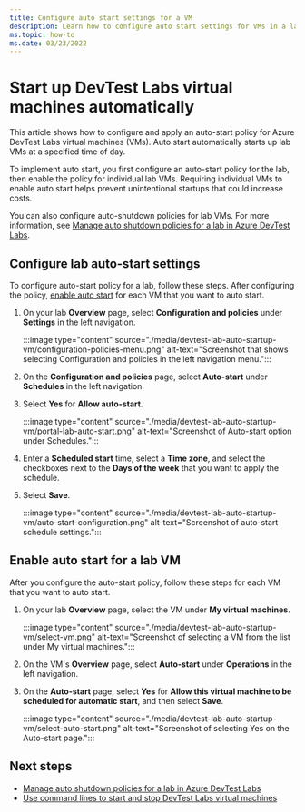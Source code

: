 ```yaml
---
title: Configure auto start settings for a VM
description: Learn how to configure auto start settings for VMs in a lab. This setting allows VMs in the lab to be automatically started on a schedule. 
ms.topic: how-to
ms.date: 03/23/2022
---
```


# Start up DevTest Labs virtual machines automatically

This article shows how to configure and apply an auto-start policy for Azure DevTest Labs virtual machines (VMs). Auto start automatically starts up lab VMs at a specified time of day.

To implement auto start, you first configure an auto-start policy for the lab, then enable the policy for individual lab VMs. Requiring individual VMs to enable auto start helps prevent unintentional startups that could increase costs.

You can also configure auto-shutdown policies for lab VMs. For more information, see [Manage auto shutdown policies for a lab in Azure DevTest Labs](devtest-lab-auto-shutdown.md). 

## Configure lab auto-start settings

To configure auto-start policy for a lab, follow these steps. After configuring the policy, [enable auto start](#enable-auto-start-for-a-lab-vm) for each VM that you want to auto start.

1. On your lab **Overview** page, select **Configuration and policies** under **Settings** in the left navigation.

   :::image type="content" source="./media/devtest-lab-auto-startup-vm/configuration-policies-menu.png" alt-text="Screenshot that shows selecting Configuration and policies in the left navigation menu.":::

1. On the **Configuration and policies** page, select **Auto-start** under **Schedules** in the left navigation.

1. Select **Yes** for **Allow auto-start**.

    :::image type="content" source="./media/devtest-lab-auto-startup-vm/portal-lab-auto-start.png" alt-text="Screenshot of Auto-start option under Schedules.":::
 
1. Enter a **Scheduled start** time, select a **Time zone**, and select the checkboxes next to the **Days of the week** that you want to apply the schedule.

1. Select **Save**.

   :::image type="content" source="./media/devtest-lab-auto-startup-vm/auto-start-configuration.png" alt-text="Screenshot of auto-start schedule settings.":::

## Enable auto start for a lab VM

After you configure the auto-start policy, follow these steps for each VM that you want to auto start.

1. On your lab **Overview** page, select the VM under **My virtual machines**.

   :::image type="content" source="./media/devtest-lab-auto-startup-vm/select-vm.png" alt-text="Screenshot of selecting a VM from the list under My virtual machines.":::

1. On the VM's **Overview** page, select **Auto-start** under **Operations** in the left navigation.

1. On the **Auto-start** page, select **Yes** for **Allow this virtual machine to be scheduled for automatic start**, and then select **Save**.

   :::image type="content" source="./media/devtest-lab-auto-startup-vm/select-auto-start.png" alt-text="Screenshot of selecting Yes on the Auto-start page.":::

## Next steps

- [Manage auto shutdown policies for a lab in Azure DevTest Labs](devtest-lab-auto-shutdown.md)
- [Use command lines to start and stop DevTest Labs virtual machines](use-command-line-start-stop-virtual-machines.md)